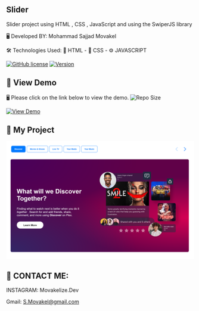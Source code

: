 ## Slider
Slider project using HTML , CSS , JavaScript and using the SwiperJS library

🖥️ Developed BY: Mohammad Sajjad Movakel

🛠️ Technologies Used: 📄 HTML - 🎨 CSS - ⚙️ JAVASCRIPT


[![GitHub license](https://img.shields.io/badge/License-MIT-blue.svg)](https://opensource.org/licenses/MIT)
[![Version](https://img.shields.io/badge/Version-1.0.0-brightgreen)]()

## 👀 View Demo
🖥️ Please click on the link below to view the demo.
![Repo Size](https://img.shields.io/github/repo-size/s-movakel/Slider?style=for-the-badge)


[![View Demo](https://img.shields.io/badge/View-Demo-yellow?style=for-the-badge&logo=javascript)](https://s-movakel.github.io/Slider/)


## 🚀 My Project

<p align="center">
  <img src="https://github.com/s-movakel/Slider/raw/main/preview.png" alt="My Project" width="1200" />
</p>

## 📧 CONTACT ME:
INSTAGRAM: Movakelize.Dev

Gmail: S.Movakel@gmail.com

